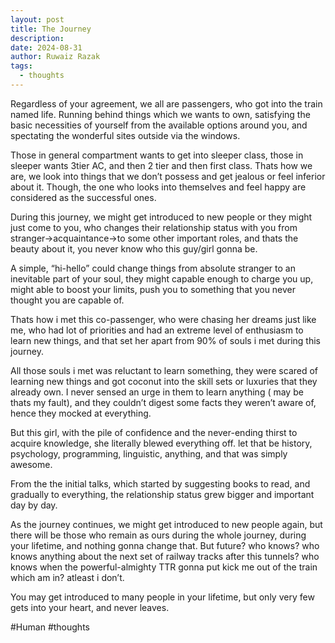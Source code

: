 ```yaml
---
layout: post
title: The Journey
description:
date: 2024-08-31
author: Ruwaiz Razak
tags:
  - thoughts
---
```

Regardless of your agreement, we all are passengers, who got into the train named life. Running behind things which we wants to own, satisfying the basic necessities of yourself from the available options around you, and spectating the wonderful sites outside via the windows.

Those in general compartment wants to get into sleeper class, those in sleeper wants 3tier AC, and then 2 tier and then first class. Thats how we are, we look into things that we don’t possess and get jealous or feel inferior about it. Though, the one who looks into themselves and feel happy are considered as the successful ones.

During this journey, we might get introduced to new people or they might just come to you, who changes their relationship status with you from stranger->acquaintance->to some other important roles, and thats the beauty about it, you never know who this guy/girl gonna be.

A simple, “hi-hello” could change things from absolute stranger to an inevitable part of your soul, they might capable enough to charge you up, might able to boost your limits, push you to something that you never thought you are capable of.

Thats how i met this co-passenger, who were chasing her dreams just like me, who had lot of priorities and had an extreme level of enthusiasm to learn new things, and that set her apart from 90% of souls i met during this journey.

All those souls i met was reluctant to learn something, they were scared of learning new things and got coconut into the skill sets or luxuries that they already own. I never sensed an urge in them to learn anything ( may be thats my fault), and they couldn’t digest some facts they weren’t aware of, hence they mocked at everything.

But this girl, with the pile of confidence and the never-ending thirst to acquire knowledge, she literally blewed everything off. let that be history, psychology, programming, linguistic, anything, and that was simply awesome.

From the the initial talks, which started by suggesting books to read, and gradually to everything, the relationship status grew bigger and important day by day.

As the journey continues, we might get introduced to new people again, but there will be those who remain as ours during the whole journey, during your lifetime, and nothing gonna change that. But future? who knows? who knows anything about the next set of railway tracks after this tunnels? who knows when the powerful-almighty TTR gonna put kick me out of the train which am in? atleast i don’t.

You may get introduced to many people in your lifetime, but only very few gets into your heart, and never leaves.

#Human #thoughts